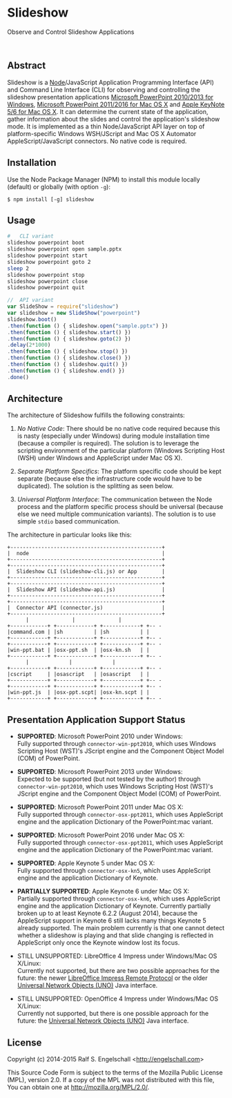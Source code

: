 
Slideshow
=========

Observe and Control Slideshow Applications

<p/>
<img src="https://nodei.co/npm/slideshow.png?downloads=true&stars=true" alt=""/>

<p/>
<img src="https://david-dm.org/rse/slideshow.png" alt=""/>

Abstract
--------

Slideshow is a [Node](http://nodejs.org/)/JavaScript Application Programming Interface
(API) and Command Line Interface (CLI) for observing and controlling
the slideshow presentation applications
[Microsoft PowerPoint 2010/2013 for Windows](http://office.microsoft.com/en-us/powerpoint/),
[Microsoft PowerPoint 2011/2016 for Mac OS X](http://www.microsoft.com/mac/powerpoint) and
[Apple KeyNote 5/6 for Mac OS X](http://www.apple.com/mac/keynote/).
It can determine the current state of the application, gather information
about the slides and control the application's slideshow mode.
It is implemented as a thin Node/JavaScript API layer on
top of platform-specific Windows WSH/JScript and Mac OS X Automator AppleScript/JavaScript connectors.
No native code is required.

Installation
------------

Use the Node Package Manager (NPM) to install this module
locally (default) or globally (with option `-g`):

    $ npm install [-g] slideshow

Usage
-----

```sh
#   CLI variant
slideshow powerpoint boot
slideshow powerpoint open sample.pptx
slideshow powerpoint start
slideshow powerpoint goto 2
sleep 2
slideshow powerpoint stop
slideshow powerpoint close
slideshow powerpoint quit
```

```js
//  API variant
var SlideShow = require("slideshow")
var slideshow = new SlideShow("powerpoint")
slideshow.boot()
.then(function () { slideshow.open("sample.pptx") })
.then(function () { slideshow.start() })
.then(function () { slideshow.goto(2) })
.delay(2*1000)
.then(function () { slideshow.stop() })
.then(function () { slideshow.close() })
.then(function () { slideshow.quit() })
.then(function () { slideshow.end() })
.done()
```

Architecture
------------

The architecture of Slideshow fulfills the following constraints:

1. *No Native Code*: There should be no native code required because
   this is nasty (especially under Windows) during module installation
   time (because a compiler is required). The solution is to leverage
   the scripting environment of the particular platform (Windows
   Scripting Host (WSH) under Windows and AppleScript under Mac OS X).

2. *Separate Platform Specifics*: The platform specific code should be kept separate
   (because else the infrastructure code would have to be duplicated).
   The solution is the splitting as seen below.

3. *Universal Platform Interface*: The communication between the Node process and the
   platform specific process should be universal
   (because else we need multiple communication variants).
   The solution is to use simple `stdio` based communication.

The architecture in particular looks like this:

    +-------------------------------------------------+
    |  node                                           |
    +-------------------------------------------------+
    +-------------------------------------------------+
    |  Slideshow CLI (slideshow-cli.js) or App        |
    +-------------------------------------------------+
    +-------------------------------------------------+
    |  Slideshow API (slideshow-api.js)               |
    +-------------------------------------------------+
    +-------------------------------------------------+
    |  Connector API (connector.js)                   |
    +-------------------------------------------------+
          |              |              |
    +------------+ +------------+ +------------+ +-- -
    |command.com | |sh          | |sh          | |
    +------------+ +------------+ +------------+ +-- -
    +------------+ +------------+ +------------+ +-- -
    |win-ppt.bat | |osx-ppt.sh  | |osx-kn.sh   | |
    +------------+ +------------+ +------------+ +-- -
          |             |             |
    +------------+ +------------+ +------------+ +-- -
    |cscript     | |osascript   | |osascript   | |
    +------------+ +------------+ +------------+ +-- -
    +------------+ +------------+ +------------+ +-- -
    |win-ppt.js  | |osx-ppt.scpt| |osx-kn.scpt | |
    +------------+ +------------+ +------------+ +-- -

Presentation Application Support Status
---------------------------------------

- **SUPPORTED**: Microsoft PowerPoint 2010 under Windows:<br/>
  Fully supported through `connector-win-ppt2010`, which uses
  Windows Scripting Host (WST)'s JScript engine and the
  Component Object Model (COM) of PowerPoint.

- **SUPPORTED**: Microsoft PowerPoint 2013 under Windows:<br/>
  Expected to be supported (but not tested by the author) through
  `connector-win-ppt2010`, which uses Windows Scripting Host (WST)'s JScript
  engine and the Component Object Model (COM) of PowerPoint.

- **SUPPORTED**: Microsoft PowerPoint 2011 under Mac OS X:<br/>
  Fully supported through `connector-osx-ppt2011`, which uses AppleScript
  engine and the application Dictionary of the PowerPoint:mac variant.

- **SUPPORTED**: Microsoft PowerPoint 2016 under Mac OS X:<br/>
  Fully supported through `connector-osx-ppt2011`, which uses AppleScript
  engine and the application Dictionary of the PowerPoint:mac variant.

- **SUPPORTED**: Apple Keynote 5 under Mac OS X:<br/>
  Fully supported through `connector-osx-kn5`, which uses AppleScript
  engine and the application Dictionary of Keynote.

- **PARTIALLY SUPPORTED**: Apple Keynote 6 under Mac OS X:<br/>
  Partially supported through `connector-osx-kn6`, which uses AppleScript
  engine and the application Dictionary of Keynote. Currently partially
  broken up to at least Keynote 6.2.2 (August 2014), because the
  AppleScript support in Keynote 6 still lacks many things Keynote 5
  already supported. The main problem currently is that one cannot
  detect whether a slideshow is playing and that slide changing is
  reflected in AppleScript only once the Keynote window lost its focus.

- STILL UNSUPPORTED: LibreOffice 4 Impress under Windows/Mac OS X/Linux:<br/>
  Currently not supported, but there are two possible
  approaches for the future: the newer [LibreOffice Impress Remote Protocol](http://cgit.freedesktop.org/libreoffice/core/tree/sd/README_REMOTE)
  or the older [Universal Network Objects (UNO)](https://wiki.openoffice.org/wiki/Uno) Java interface.

- STILL UNSUPPORTED: OpenOffice 4 Impress under Windows/Mac OS X/Linux:<br/>
  Currently not supported, but there is one possible
  approach for the future: the [Universal Network Objects (UNO)](https://wiki.openoffice.org/wiki/Uno) Java interface.

License
-------

Copyright (c) 2014-2015 Ralf S. Engelschall &lt;http://engelschall.com&gt;

This Source Code Form is subject to the terms of the Mozilla Public
License (MPL), version 2.0. If a copy of the MPL was not distributed
with this file, You can obtain one at http://mozilla.org/MPL/2.0/.

